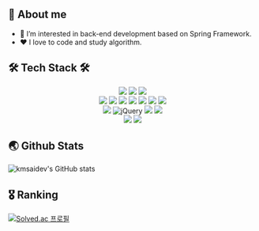 ## 💬 About me
- 🌱 I’m interested in back-end development based on Spring Framework.
- ❤️ I love to code and study algorithm.
## 🛠️ Tech Stack 🛠️
<div align=center>
<img src="https://img.shields.io/badge/JAVA-007396?style=flat&logo=java&logoColor=white">
<img src="https://img.shields.io/badge/C-A8B9CC?style=flat&logo=c&logoColor=white">
<img src="https://img.shields.io/badge/python-3776AB?style=flat&logo=python&logoColor=white">
<br>
<img src="https://img.shields.io/badge/SpringBoot-6DB33F?style=flat&logo=springboot&logoColor=white">
<img src="https://img.shields.io/badge/Spring-6DB33F?style=flat&logo=Spring&logoColor=white">
<img src="https://img.shields.io/badge/oracle-F80000?style=flat&logo=oracle&logoColor=white">
<img src="https://img.shields.io/badge/AWS-232F3E?style=flat&logo=amazonaws&logoColor=white">
<img src="https://img.shields.io/badge/apache tomcat-F8DC75?style=flat&logo=apachetomcat&logoColor=white">
<img src="https://img.shields.io/badge/Linux-FCC624?style=flat&logo=Python&logoColor=white">
<img src="https://img.shields.io/badge/Ubuntu-E95420?style=flat&logo=ubuntu&logoColor=black">
<br>
<img src="https://img.shields.io/badge/javascript-F7DF1E?style=flat&logo=javascript&logoColor=black">
<img alt="jQuery" src="https://img.shields.io/badge/jquery-0769AD?style=flat&logo=jquery&logoColor=white">
<img src="https://img.shields.io/badge/html-E34F26?style=flat&logo=html5&logoColor=white">
<img src="https://img.shields.io/badge/css-1572B6?style=flat&logo=css3&logoColor=white">
<br>
<img src="https://img.shields.io/badge/github-181717?style=flat&logo=github&logoColor=white">
<img src="https://img.shields.io/badge/git-F05032?style=flat&logo=git&logoColor=white">
</div>


## 🌏 Github Stats
![kmsaidev's GitHub stats](https://github-readme-stats.vercel.app/api?username=kmsaidev&show_icons=true&theme=dracula)  
## 🎖️ Ranking
[![Solved.ac
프로필](http://mazassumnida.wtf/api/v2/generate_badge?boj=dutlsalth9811)](https://solved.ac/dutlsalth9811)
